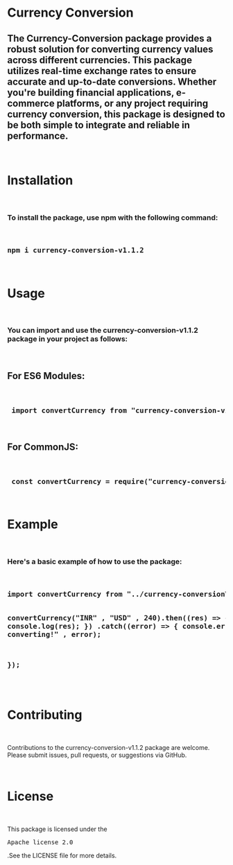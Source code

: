 # Currency Conversion
<h2>The Currency-Conversion package provides a robust solution for converting currency values across different currencies. This package utilizes real-time exchange rates to ensure accurate and up-to-date conversions. Whether you're building financial applications, e-commerce platforms, or any project requiring currency conversion, this package is designed to be both simple to integrate and reliable in performance. </h2>
<br>
<h1>Installation </h1>
<br>
<h3>To install the package, use npm with the following command:</h3>
<br>
<h3><pre>npm i currency-conversion-v1.1.2</pre></h3>
<br>
<h1>Usage</h1>
<br>
<h3>You can import and use the currency-conversion-v1.1.2 package in your project as follows: </h3>
<br>
<h2> For ES6 Modules: </h2>
<br>
<h3><pre> import convertCurrency from "currency-conversion-v1.1.2";</pre></h3>
<br>
<h2> For CommonJS: </h2>
<br>
<h3><pre> const convertCurrency = require("currency-conversion-v1.1.2"); </pre></h3>
<br>
<h1>Example</h1>
<br>
<h3>Here's a basic example of how to use the package:</h3>
<br>
<h3><pre>import convertCurrency from "../currency-conversionV0/index.js";

convertCurrency("INR" , "USD" , 240).then((res) => {
    console.log(res);
})
.catch((error) => {
    console.error("Error while converting!" , error);
    
});</pre></h3>
<br>
<h1>Contributing</h1>
<br>
<p>Contributions to the currency-conversion-v1.1.2 package are welcome. Please submit issues, pull requests, or suggestions via GitHub.</p>
<br>
<h1>License</h1>
<br>
<p>This package is licensed under the  <pre>Apache license 2.0</pre>.See the LICENSE file for more details.</p>